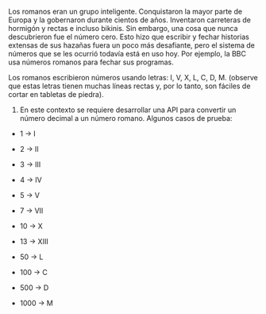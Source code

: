 Los romanos eran un grupo inteligente. Conquistaron la mayor parte de Europa y la
gobernaron durante cientos de años. Inventaron carreteras de hormigón y rectas e incluso
bikinis. Sin embargo, una cosa que nunca descubrieron fue el número cero. Esto hizo que
escribir y fechar historias extensas de sus hazañas fuera un poco más desafiante, pero el
sistema de números que se les ocurrió todavía está en uso hoy. Por ejemplo, la BBC usa
números romanos para fechar sus programas.

Los romanos escribieron números usando letras: I, V, X, L, C, D, M. (observe que estas letras
tienen muchas líneas rectas y, por lo tanto, son fáciles de cortar en tabletas de piedra).

1. En este contexto se requiere desarrollar una API para convertir un número decimal a
   un número romano. Algunos casos de prueba:

- 1 → I
- 2 → II
- 3 → III
- 4 → IV

- 5 → V
- 7 → VII
- 10 → X
- 13 → XIII

- 50 → L
- 100 → C
- 500 → D
- 1000 → M